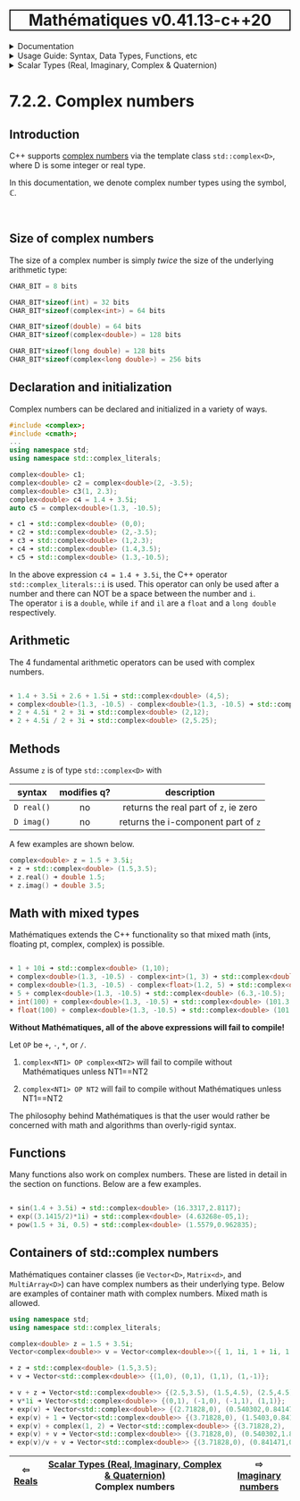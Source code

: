 <h1 style='border: 2px solid; text-align: center'>Mathématiques v0.41.13-c++20</h1>

<details>

<summary>Documentation</summary>

# [Documentation](../../../README.md)<br>
1. [License](../../../license/README.md)<br>
2. [About](../../../about/README.md)<br>
3. [Status, Planned Work & Release Notes](../../../status-release/README.md)<br>
4. [Description and Example Usage](../../../overview/README.md)<br>
5. [Installation](../../../installation/README.md)<br>
6. [Your First Mathématiques Project](../../../first-project/README.md)<br>
7. _Usage Guide: Syntax, Data Types, Functions, etc_ <br>
8. [Benchmarks](../../../benchmarks/README.md)<br>
9. [Tests](../../../test/README.md)<br>
10. [Developer Guide: Modifying and Extending Mathématiques](../../../developer-guide/README.md)<br>


</details>



<details>

<summary>Usage Guide: Syntax, Data Types, Functions, etc</summary>

# [7. Usage Guide: Syntax, Data Types, Functions, etc](../../README.md)<br>
7.1. [Usage Guide Notation](../../notation/README.md)<br>
7.2. _Scalar Types (Real, Imaginary, Complex & Quaternion)_ <br>
7.3. [Container Types (Vector, Matrix & MultiArray)](../../multiarrays/README.md)<br>
7.4. [Operators](../../operators/README.md)<br>
7.5. [Functions](../../functions/README.md)<br>
7.6. [Linear Algebra](../../linear-algebra/README.md)<br>
7.7. [Indexing, Masks, and Sorting](../../indexing-sorting/README.md)<br>
7.8. [Ranges and Grids](../../ranges-grids/README.md)<br>
7.9. [Calculus](../../calculus/README.md)<br>
7.10. [Vector Calculus](../../vector-calculus/README.md)<br>
7.11. [MultiArray Calculus](../../tensor-calculus/README.md)<br>
7.12. [Display of Results](../../display/README.md)<br>
7.13. [FILE I/O](../../file-io/README.md)<br>
7.14. [Debug Modes](../../debug/README.md)<br>


</details>



<details>

<summary>Scalar Types (Real, Imaginary, Complex & Quaternion)</summary>

# [7.2. Scalar Types (Real, Imaginary, Complex & Quaternion)](../README.md)<br>
7.2.1. [Reals](../real/README.md)<br>
7.2.2. _Complex numbers_ <br>
7.2.3. [Imaginary numbers](../imaginary/README.md)<br>
7.2.4. [Quaternions](../quaternion/README.md)<br>


</details>



# 7.2.2. Complex numbers



## Introduction
C++ supports [complex numbers](https://mathworld.wolfram.com/ComplexNumber.html) via the template class `std::complex<D>`, where D is some integer or real type. 

In this documentation, we denote complex number types using the symbol, ℂ.

<br>

## Size of complex numbers
The size of a complex number is simply _twice_ the size of the underlying arithmetic type:


```C++
CHAR_BIT = 8 bits

CHAR_BIT*sizeof(int) = 32 bits
CHAR_BIT*sizeof(complex<int>) = 64 bits

CHAR_BIT*sizeof(double) = 64 bits
CHAR_BIT*sizeof(complex<double>) = 128 bits

CHAR_BIT*sizeof(long double) = 128 bits
CHAR_BIT*sizeof(complex<long double>) = 256 bits

```
## Declaration and initialization
Complex numbers can be declared and initialized in a variety of ways.


```C++
#include <complex>;
#include <cmath>;
...
using namespace std;
using namespace std::complex_literals;

complex<double> c1;
complex<double> c2 = complex<double>(2, -3.5);
complex<double> c3(1, 2.3);
complex<double> c4 = 1.4 + 3.5i;
auto c5 = complex<double>(1.3, -10.5);

☀ c1 ➜ std::complex<double> (0,0);
☀ c2 ➜ std::complex<double> (2,-3.5);
☀ c3 ➜ std::complex<double> (1,2.3);
☀ c4 ➜ std::complex<double> (1.4,3.5);
☀ c5 ➜ std::complex<double> (1.3,-10.5);
```
In the above expression `c4 = 1.4 + 3.5i`, the C++ operator `std::complex_literals::i` is used. 
This operator can only be used after a number and there can NOT be a space between the number and `i`.  
The operator `i` is a `double`, while `if` and `il` are a `float` and a `long double` respectively.

## Arithmetic
The 4 fundamental arithmetic operators can be used with complex numbers.
```C++

☀ 1.4 + 3.5i + 2.6 + 1.5i ➜ std::complex<double> (4,5);
☀ complex<double>(1.3, -10.5) - complex<double>(1.3, -10.5) ➜ std::complex<double> (0,0);
☀ 2 + 4.5i * 2 + 3i ➜ std::complex<double> (2,12);
☀ 2 + 4.5i / 2 + 3i ➜ std::complex<double> (2,5.25);

```
## Methods
Assume `z`  is of type `std::complex<D>` with 

| syntax | modifies q? | description | 
| :---: | :---: | :---: | 
| `D real()` | no | returns the real part of `z`, ie zero | 
| `D imag()` | no | returns the i-component part of `z` | 
A few examples are shown below.

```C++
complex<double> z = 1.5 + 3.5i;
☀ z ➜ std::complex<double> (1.5,3.5);
☀ z.real() ➜ double 1.5;
☀ z.imag() ➜ double 3.5;
```
## Math with mixed types
Mathématiques extends the C++ functionality so that mixed math (ints, floating pt, complex<int>, complex<floating pt>) is possible.
```C++

☀ 1 + 10i ➜ std::complex<double> (1,10);
☀ complex<double>(1.3, -10.5) - complex<int>(1, 3) ➜ std::complex<double> (0.3,-13.5);
☀ complex<double>(1.3, -10.5) - complex<float>(1.2, 5) ➜ std::complex<double> (0.1,-15.5);
☀ 5 + complex<double>(1.3, -10.5) ➜ std::complex<double> (6.3,-10.5);
☀ int(100) + complex<double>(1.3, -10.5) ➜ std::complex<double> (101.3,-10.5);
☀ float(100) + complex<double>(1.3, -10.5) ➜ std::complex<double> (101.3,-10.5);

```
**Without Mathématiques, all of the above expressions will fail to compile!**

Let `OP` be `+`, `-`, `*`, or `/`.

1. `complex<NT1> OP complex<NT2>` will fail to compile without Mathématiques unless NT1==NT2

1. `complex<NT1> OP NT2` will fail to compile without Mathématiques unless NT1==NT2


The philosophy behind Mathématiques is that the user would rather be concerned with math and algorithms than overly-rigid syntax.


## Functions

Many functions also work on complex numbers.  These are listed in detail in the section on functions.
Below are a few examples.


```C++

☀ sin(1.4 + 3.5i) ➜ std::complex<double> (16.3317,2.8117);
☀ exp((3.1415/2)*1i) ➜ std::complex<double> (4.63268e-05,1);
☀ pow(1.5 + 3i, 0.5) ➜ std::complex<double> (1.5579,0.962835);

```
## Containers of std::complex numbers

Mathématiques container classes (ie `Vector<D>`, `Matrix<d>`, and `MultiArray<D>`) can have complex numbers as their underlying type.
Below are examples of container math with complex numbers.  Mixed math is allowed.


```C++
using namespace std;
using namespace std::complex_literals;

complex<double> z = 1.5 + 3.5i;
Vector<complex<double>> v = Vector<complex<double>>({ 1, 1i, 1 + 1i, 1 - 1i });

☀ z ➜ std::complex<double> (1.5,3.5);
☀ v ➜ Vector<std::complex<double>> {(1,0), (0,1), (1,1), (1,-1)};

☀ v + z ➜ Vector<std::complex<double>> {(2.5,3.5), (1.5,4.5), (2.5,4.5), (2.5,2.5)};
☀ v*1i ➜ Vector<std::complex<double>> {(0,1), (-1,0), (-1,1), (1,1)};
☀ exp(v) ➜ Vector<std::complex<double>> {(2.71828,0), (0.540302,0.841471), (1.46869,2.28736), (1.46869,-2.28736)};
☀ exp(v) + 1 ➜ Vector<std::complex<double>> {(3.71828,0), (1.5403,0.841471), (2.46869,2.28736), (2.46869,-2.28736)};
☀ exp(v) + complex(1, 2) ➜ Vector<std::complex<double>> {(3.71828,2), (1.5403,2.84147), (2.46869,4.28736), (2.46869,-0.287355)};
☀ exp(v) + v ➜ Vector<std::complex<double>> {(3.71828,0), (0.540302,1.84147), (2.46869,3.28736), (2.46869,-3.28736)};
☀ exp(v)/v + v ➜ Vector<std::complex<double>> {(3.71828,0), (0.841471,0.459698), (2.87802,1.40933), (2.87802,-1.40933)};
```


| ⇦ <br />[Reals](../real/README.md)  | [Scalar Types (Real, Imaginary, Complex & Quaternion)](../README.md)<br />Complex numbers<br /><img width=1000/> | ⇨ <br />[Imaginary numbers](../imaginary/README.md)   |
| ------------ | :-------------------------------: | ------------ |

